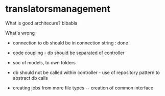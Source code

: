 # translatorsmanagement

What is good architecure?
blbabla 


What's wrong

- connection to db should be in connection string : done
- code coupling - db should be separated of controller 
- soc of models, to own folders
- db should not be called within controller - use of repository pattern to abstract db calls

- creating jobs from more file types -- creation of common interface
